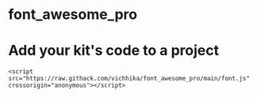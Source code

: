 # font_awesome_pro

<h1>Add your kit's code to a project</h1>
<code>&lt;script src="https://raw.githack.com/vichhika/font_awesome_pro/main/font.js" crossorigin="anonymous"&gt;&lt;/script&gt;</code>
